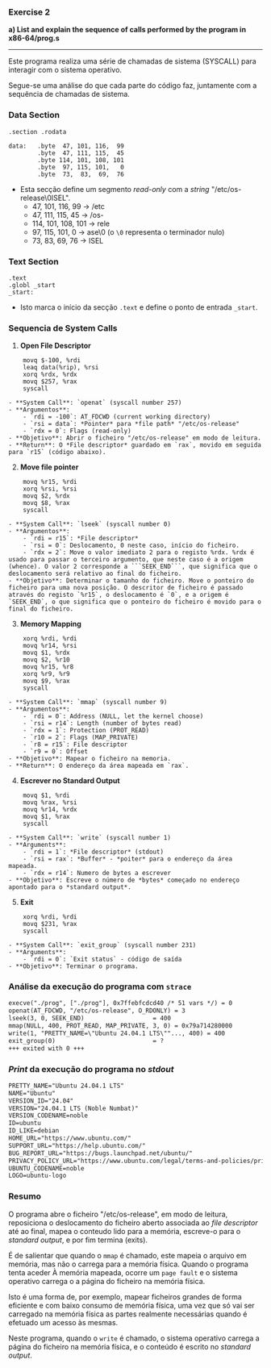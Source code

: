 ### Exercise 2

**a) List and explain the sequence of calls performed by the program in x86-64/prog.s**

---

Este programa realiza uma série de chamadas de sistema (SYSCALL) para interagir com o sistema operativo.

Segue-se uma análise do que cada parte do código faz, juntamente com a sequência de chamadas de sistema.

### Data Section

```assembly
.section .rodata

data:   .byte  47, 101, 116,  99
        .byte  47, 111, 115,  45
        .byte 114, 101, 108, 101
        .byte  97, 115, 101,   0
        .byte  73,  83,  69,  76
```

- Esta secção define um segmento _read-only_ com a _string_ "/etc/os-release\0ISEL".
  - 47, 101, 116, 99 -> /etc
  - 47, 111, 115, 45 -> /os-
  - 114, 101, 108, 101 -> rele
  - 97, 115, 101, 0 -> ase\0 (o `\0` representa o terminador nulo)
  - 73, 83, 69, 76 -> ISEL

### Text Section

```assembly
.text
.globl _start
_start:
```

- Isto marca o início da secção `.text` e define o ponto de entrada `_start`.

### Sequencia de System Calls

1. **Open File Descriptor**

```assembly
    movq $-100, %rdi
    leaq data(%rip), %rsi
    xorq %rdx, %rdx
    movq $257, %rax
    syscall
```

    - **System Call**: `openat` (syscall number 257)
    - **Argumentos**:
        - `rdi = -100`: AT_FDCWD (current working directory)
        - `rsi = data`: *Pointer* para *file path* "/etc/os-release"
        - `rdx = 0`: Flags (read-only)
    - **Objetivo**: Abrir o ficheiro "/etc/os-release" em modo de leitura.
    - **Return**: O *File descriptor* guardado em `rax`, movido em seguida para `r15` (código abaixo).

2. **Move file pointer**

```assembly
    movq %r15, %rdi
    xorq %rsi, %rsi
    movq $2, %rdx
    movq $8, %rax
    syscall
```

    - **System Call**: `lseek` (syscall number 0)
    - **Argumentos**:
        - `rdi = r15`: *File descriptor*
        - `rsi = 0`: Deslocamento, 0 neste caso, início do ficheiro.
        - `rdx = 2`: Move o valor imediato 2 para o registo %rdx. %rdx é usado para passar o terceiro argumento, que neste caso é a origem (whence). O valor 2 corresponde a ```SEEK_END```, que significa que o deslocamento será relativo ao final do ficheiro.
    - **Objetivo**: Determinar o tamanho do ficheiro. Move o ponteiro do ficheiro para uma nova posição. O descritor de ficheiro é passado através do registo `%r15`, o deslocamento é `0`, e a origem é `SEEK_END`, o que significa que o ponteiro do ficheiro é movido para o final do ficheiro.

3. **Memory Mapping**

```assembly
    xorq %rdi, %rdi
    movq %r14, %rsi
    movq $1, %rdx
    movq $2, %r10
    movq %r15, %r8
    xorq %r9, %r9
    movq $9, %rax
    syscall
```

    - **System Call**: `mmap` (syscall number 9)
    - **Argumentos**:
        - `rdi = 0`: Address (NULL, let the kernel choose)
        - `rsi = r14`: Length (number of bytes read)
        - `rdx = 1`: Protection (PROT_READ)
        - `r10 = 2`: Flags (MAP_PRIVATE)
        - `r8 = r15`: File descriptor
        - `r9 = 0`: Offset
    - **Objetivo**: Mapear o ficheiro na memoria.
    - **Return**: O endereço da área mapeada em `rax`.

4. **Escrever no Standard Output**

```assembly
    movq $1, %rdi
    movq %rax, %rsi
    movq %r14, %rdx
    movq $1, %rax
    syscall
```

    - **System Call**: `write` (syscall number 1)
    - **Arguments**:
        - `rdi = 1`: *File descriptor* (stdout)
        - `rsi = rax`: *Buffer* - *poiter* para o endereço da área mapeada.
        - `rdx = r14`: Numero de bytes a escrever
    - **Objetivo**: Escreve o número de *bytes* começado no endereço apontado para o *standard output*.

5. **Exit**

```assembly
    xorq %rdi, %rdi
    movq $231, %rax
    syscall
```

    - **System Call**: `exit_group` (syscall number 231)
    - **Arguments**:
        - `rdi = 0`: `Exit status` - código de saída
    - **Objetivo**: Terminar o programa.

### Análise da execução do programa com `strace`

```txt
execve("./prog", ["./prog"], 0x7ffebfcdcd40 /* 51 vars */) = 0
openat(AT_FDCWD, "/etc/os-release", O_RDONLY) = 3
lseek(3, 0, SEEK_END)                   = 400
mmap(NULL, 400, PROT_READ, MAP_PRIVATE, 3, 0) = 0x79a714280000
write(1, "PRETTY_NAME=\"Ubuntu 24.04.1 LTS\""..., 400) = 400
exit_group(0)                           = ?
+++ exited with 0 +++
```

### _Print_ da execução do programa no _stdout_

```txt
PRETTY_NAME="Ubuntu 24.04.1 LTS"
NAME="Ubuntu"
VERSION_ID="24.04"
VERSION="24.04.1 LTS (Noble Numbat)"
VERSION_CODENAME=noble
ID=ubuntu
ID_LIKE=debian
HOME_URL="https://www.ubuntu.com/"
SUPPORT_URL="https://help.ubuntu.com/"
BUG_REPORT_URL="https://bugs.launchpad.net/ubuntu/"
PRIVACY_POLICY_URL="https://www.ubuntu.com/legal/terms-and-policies/privacy-policy"
UBUNTU_CODENAME=noble
LOGO=ubuntu-logo
```

### Resumo

O programa abre o ficheiro "/etc/os-release", em modo de leitura, reposiciona o deslocamento do ficheiro aberto associada ao _file descriptor_ até ao final, mapea o conteudo lido para a memória, escreve-o para o _standard output_, e por fim termina (exits).

É de salientar que quando o `mmap` é chamado, este mapeia o arquivo em memória, mas não o carrega para a memória física.
Quando o programa tenta aceder À memória mapeada, ocorre um `page fault` e o sistema operativo carrega o a página do ficheiro na memória física.

Isto é uma forma de, por exemplo, mapear ficheiros grandes de forma eficiente e com baixo consumo de memória física, uma vez que só vai ser carregado na memória física as partes realmente necessárias quando é efetuado um acesso às mesmas.

Neste programa, quando o `write` é chamado, o sistema operativo carrega a página do ficheiro na memória física, e o conteúdo é escrito no _standard output_.
